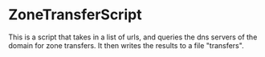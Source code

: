 # ZoneTransferScript
This is a script that takes in a list of urls, and queries the dns servers of the domain for zone transfers.
It then writes the results to a file "transfers".
